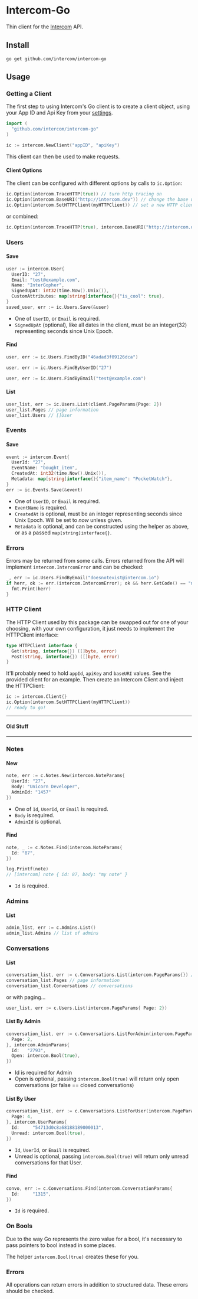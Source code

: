# Intercom-Go

Thin client for the [Intercom](https://www.intercom.io) API.

## Install

`go get github.com/intercom/intercom-go`

## Usage

### Getting a Client

The first step to using Intercom's Go client is to create a client object, using your App ID and Api Key from your [settings](http://app.intercom.io/apps/api_keys).

```go
import (
  "github.com/intercom/intercom-go"
)

ic := intercom.NewClient("appID", "apiKey")
```

This client can then be used to make requests.

#### Client Options

The client can be configured with different options by calls to `ic.Option`:

```go
ic.Option(intercom.TraceHTTP(true)) // turn http tracing on
ic.Option(intercom.BaseURI("http://intercom.dev")) // change the base uri used, useful for testing
ic.Option(intercom.SetHTTPClient(myHTTPClient)) // set a new HTTP client, see below for more info
```

or combined:

```go
ic.Option(intercom.TraceHTTP(true), intercom.BaseURI("http://intercom.dev"))
```

### Users

#### Save

```go
user := intercom.User{
  UserID: "27",
  Email: "test@example.com",
  Name: "InterGopher",
  SignedUpAt: int32(time.Now().Unix()),
  CustomAttributes: map[string]interface{}{"is_cool": true},
}
saved_user, err := ic.Users.Save(&user)
```

* One of `UserID`, or `Email` is required.
* `SignedUpAt` (optional), like all dates in the client, must be an integer(32) representing seconds since Unix Epoch.

#### Find

```go
user, err := ic.Users.FindByID("46adad3f09126dca")
```

```go 
user, err := ic.Users.FindByUserID("27")
```

```go
user, err := ic.Users.FindByEmail("test@example.com")
```

#### List

```go
user_list, err := ic.Users.List(client.PageParams{Page: 2})
user_list.Pages // page information
user_list.Users // []User
```


### Events

#### Save
  
```go
event := intercom.Event{
  UserId: "27",
  EventName: "bought_item",
  CreatedAt: int32(time.Now().Unix()),
  Metadata: map[string]interface{}{"item_name": "PocketWatch"},
}
err := ic.Events.Save(&event)
```

* One of `UserID`, or `Email` is required.
* `EventName` is required.
* `CreatedAt` is optional, must be an integer representing seconds since Unix Epoch. Will be set to _now_ unless given.
* `Metadata` is optional, and can be constructed using the helper as above, or as a passed `map[string]interface{}`.
  

### Errors

Errors may be returned from some calls. Errors returned from the API will implement `intercom.IntercomError` and can be checked:

```go
_, err := ic.Users.FindByEmail("doesnotexist@intercom.io")
if herr, ok := err.(intercom.IntercomError); ok && herr.GetCode() == "not_found" {
  fmt.Print(herr)
}
```

### HTTP Client

The HTTP Client used by this package can be swapped out for one of your choosing, with your own configuration, it just needs to implement the HTTPClient interface:

```go
type HTTPClient interface {
  Get(string, interface{}) ([]byte, error)
  Post(string, interface{}) ([]byte, error)
}
```

It'll probably need to hold `appId`, `apiKey` and `baseURI` values. See the provided client for an example. Then create an Intercom Client and inject the HTTPClient:

```go
ic := intercom.Client{}
ic.Option(intercom.SetHTTPClient(myHTTPClient))
// ready to go!
```

----

#### Old Stuff

----

### Notes

#### New

```go
note, err := c.Notes.New(intercom.NoteParams{
  UserId: "27",
  Body: "Unicorn Developer",
  AdminId: "1457"
})
```

* One of `Id`, `UserId`, or `Email` is required.
* `Body` is required.
* `AdminId` is optional.

#### Find

```go
note, _ := c.Notes.Find(intercom.NoteParams{
  Id: "87",
})

log.Printf(note)
// [intercom] note { id: 87, body: "my note" }
```
  
  * `Id` is required.



### Admins


#### List

```go
admin_list, err := c.Admins.List()
admin_list.Admins // list of admins
```

### Conversations


#### List

```go
conversation_list, err := c.Conversations.List(intercom.PageParams{}) // no paging; therefore first page
conversation_list.Pages // page information
conversation_list.Conversations // conversations
```

or with paging...

```go
user_list, err := c.Users.List(intercom.PageParams{ Page: 2})
```

#### List By Admin

```go
conversation_list, err := c.Conversations.ListForAdmin(intercom.PageParams{
  Page: 2,
}, intercom.AdminParams{
  Id:   "2793",
  Open: intercom.Bool(true),
})
```

* Id is required for Admin
* Open is optional, passing `intercom.Bool(true)` will return only open conversations (or false == closed conversations)

#### List By User

```go
conversation_list, err := c.Conversations.ListForUser(intercom.PageParams{
  Page: 4,
}, intercom.UserParams{
  Id:     "54713d0c8a68188189000013",
  Unread: intercom.Bool(true),
})
```

* `Id`, `UserId`, or `Email` is required.
* Unread is optional, passing `intercom.Bool(true)` will return only unread conversations for that User.

#### Find

```go
convo, err := c.Conversations.Find(intercom.ConversationParams{
  Id:     "1315",
})
```

* `Id` is required.

### On Bools

Due to the way Go represents the zero value for a bool, it's necessary to pass pointers to bool instead in some places.

The helper `intercom.Bool(true)` creates these for you.

### Errors

All operations can return errors in addition to structured data. These errors should be checked.
